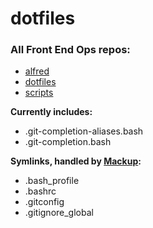 # dotfiles

### All Front End Ops repos:
- [alfred](https://github.com/lrobeson/alfred)
- [dotfiles](https://github.com/lrobeson/dotfiles)
- [scripts](https://github.com/lrobeson/scripts)

__Currently includes:__
- .git-completion-aliases.bash
- .git-completion.bash

__Symlinks, handled by [Mackup](https://github.com/lra/mackup):__
- .bash_profile
- .bashrc
- .gitconfig
- .gitignore_global